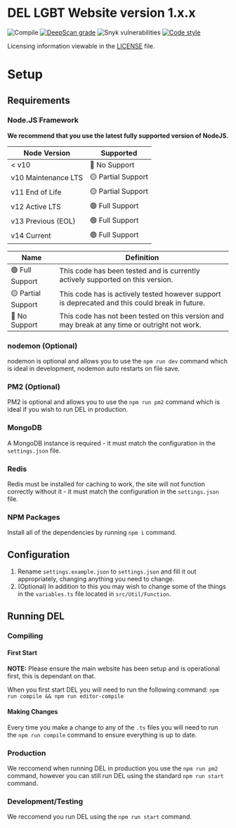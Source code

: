 # DEL LGBT Website version 1.x.x

![Compile](https://github.com/discordextremelist/lgbt-website/workflows/Compile/badge.svg)
[![DeepScan grade](https://deepscan.io/api/teams/8370/projects/12889/branches/206397/badge/grade.svg)](https://deepscan.io/dashboard#view=project&tid=8370&pid=12889&bid=206397)
![Snyk vulnerabilities](https://img.shields.io/snyk/vulnerabilities/github/discordextremelist/lgbt-website)
[![Code style](https://img.shields.io/badge/code%20style-prettier-ff69b4)](https://github.com/prettier/prettier)

Licensing information viewable in the [LICENSE](https://github.com/discordextremelist/lgbt-website/blob/master/LICENSE) file.

# Setup

## Requirements

### Node.JS Framework

**We recommend that you use the latest fully supported version of NodeJS.**

| Node Version        | Supported          |
| ------------------- | ------------------ |
| < v10               | 🔴 No Support      |
| v10 Maintenance LTS | 🟡 Partial Support |
| v11 End of Life     | 🟡 Partial Support |
| v12 Active LTS      | 🟢 Full Support    |   
| v13 Previous (EOL)  | 🟢 Full Support    |     
| v14 Current         | 🟢 Full Support    |  

| Name                    | Definition                                                                                                   |
| ----------------------- | ------------------------------------------------------------------------------------------------------------ |
| 🟢 Full Support         | This code has been tested and is currently actively supported on this version.                               |
| 🟡 Partial Support      | This code has is actively tested however support is deprecated and this could break in future.               |
| 🔴 No Support           | This code has not been tested on this version and may break at any time or outright not work.                |     

### nodemon (Optional)

nodemon is optional and allows you to use the `npm run dev` command which is ideal in development, nodemon auto restarts on file save.

### PM2 (Optional)

PM2 is optional and allows you to use the `npm run pm2` command which is ideal if you wish to run DEL in production.

### MongoDB

A MongoDB instance is required - it must match the configuration in the `settings.json` file.

### Redis

Redis must be installed for caching to work, the site will not function correctly without it - it must match the configuration in the `settings.json` file.

### NPM Packages
Install all of the dependencies by running `npm i` command.

## Configuration

1. Rename `settings.example.json` to `settings.json` and fill it out appropriately, changing anything you need to change.
2. (Optional) In addition to this you may wish to change some of the things in the `variables.ts` file located in `src/Util/Function`.

## Running DEL

### Compiling

#### First Start

**NOTE:** Please ensure the main website has been setup and is operational first, this is dependant on that.

When you first start DEL you will need to run the following command: `npm run compile && npm run editor-compile`

#### Making Changes

Every time you make a change to any of the `.ts` files you will need to run the `npm run compile` command to ensure everything is up to date.

### Production

We reccomend when running DEL in production you use the `npm run pm2` command, however you can still run DEL using the standard `npm run start` command.

### Development/Testing

We reccomend you run DEL using the `npm run start` command.
